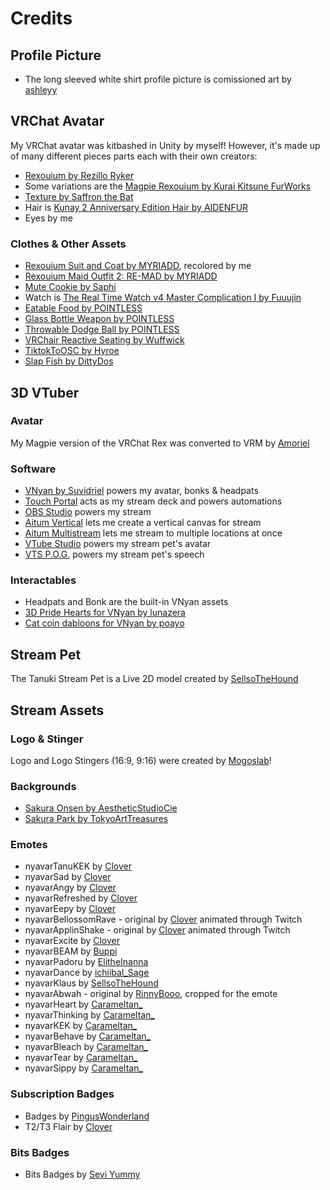 # Credits

## Profile Picture
* The long sleeved white shirt profile picture is comissioned art by [ashleyy](https://vgen.co/eggromi)

## VRChat Avatar

My VRChat avatar was kitbashed in Unity by myself!  However, it's made up of many different pieces parts each with their own creators:

* [Rexouium by Rezillo Ryker](https://rezilloryker.gumroad.com/)
* Some variations are the [Magpie Rexouium by Kurai Kitsune FurWorks](https://www.patreon.com/KuraiKitsune)
* [Texture by Saffron the Bat](https://saffronthebat.gumroad.com/)
* Hair is [Kunay 2 Anniversary Edition Hair by AIDENFUR](https://aidenart.gumroad.com/)
* Eyes by me

### Clothes & Other Assets

* [Rexouium Suit and Coat by MYRIADD](https://myriadd.gumroad.com/), recolored by me
* [Rexouium Maid Outfit 2: RE-MAD by MYRIADD](https://myriadd.gumroad.com/)
* [Mute Cookie by Saphi](https://saphispacegoat.gumroad.com/)
* Watch is [The Real Time Watch v4 Master Complication I by Fuuujin](https://fuuujin.gumroad.com/)
* [Eatable Food by POINTLESS](https://pointlesscreations.gumroad.com/)
* [Glass Bottle Weapon by POINTLESS](https://pointlesscreations.gumroad.com/)
* [Throwable Dodge Ball by POINTLESS](https://pointlesscreations.gumroad.com/)
* [VRChair Reactive Seating by Wuffwick](https://wuffwick.gumroad.com/)
* [TiktokToOSC by Hyroe](https://hyroe.gumroad.com/)
* [Slap Fish by DittyDos](<https://dittydos.gumroad.com/l/pacjuc>)

## 3D VTuber

### Avatar

My Magpie version of the VRChat Rex was converted to VRM by [Amoriel](https://vgen.co/Amoriel)

### Software

* [VNyan by Suvidriel](https://suvidriel.itch.io/vnyan) powers my avatar, bonks & headpats
* [Touch Portal](https://www.touch-portal.com/) acts as my stream deck and powers automations
* [OBS Studio](https://obsproject.com/) powers my stream
* [Aitum Vertical](https://aitum.tv/products/vertical) lets me create a vertical canvas for stream
* [Aitum Multistream](https://aitum.tv/products/multi) lets me stream to multiple locations at once
* [VTube Studio](https://denchisoft.com/) powers my stream pet's avatar
* [VTS P.O.G.](https://eruben.itch.io/vts-pog) powers my stream pet's speech

### Interactables

* Headpats and Bonk are the built-in VNyan assets
* [3D Pride Hearts for VNyan by lunazera](https://ko-fi.com/s/536d3aa124)
* [Cat coin dabloons for VNyan by poayo](https://ko-fi.com/s/a5a100db6e)

## Stream Pet

The Tanuki Stream Pet is a Live 2D model created by [SellsoTheHound](https://twitch.tv/sellsothehound)

## Stream Assets

### Logo & Stinger
Logo and Logo Stingers (16:9, 9:16) were created by [Mogoslab](https://www.fiverr.com/mogoslab/)!  

### Backgrounds

* [Sakura Onsen by AestheticStudioCie](https://www.etsy.com/listing/1777924696/japanese-sakura-onsen-streaming)
* [Sakura Park by TokyoArtTreasures](https://www.etsy.com/listing/1390323864/vtuber-animated-background-sakura-park)

### Emotes

* nyavarTanuKEK by [Clover](https://vgen.co/queenclovervt)
* nyavarSad by [Clover](https://vgen.co/queenclovervt)
* nyavarAngy by [Clover](https://vgen.co/queenclovervt)
* nyavarRefreshed by [Clover](https://vgen.co/queenclovervt)
* nyavarEepy by [Clover](https://vgen.co/queenclovervt)
* nyavarBellossomRave - original by [Clover](https://vgen.co/queenclovervt) animated through Twitch
* nyavarApplinShake - original by [Clover](https://vgen.co/queenclovervt) animated through Twitch
* nyavarExcite by [Clover](https://vgen.co/queenclovervt)
* nyavarBEAM by [Buppi](https://vgen.co/buppi)
* nyavarPadoru by [ElitheInanna](https://vgen.co/elitheinanna)
* nyavarDance by [ichiibal_Sage](https://vgen.co/ichiibal_Sage)
* nyavarKlaus by [SellsoTheHound](https://twitch.tv/sellsothehound)
* nyavarAbwah - original by [RinnyBooo](https://vgen.co/rinnybooo), cropped for the emote
* nyavarHeart by [Carameltan_](https://vgen.co/Itsyogurl_Mel/portfolio/showcase/nyavarr-s-floating-kiss-ych-emote/2cbf3629-2f4a-4015-ba80-1a6ec83ef61d)
* nyavarThinking by [Carameltan_](https://vgen.co/Itsyogurl_Mel/portfolio/showcase/nyavarr-s-8-eachh-funny-emotes-ych-/0346ea57-9150-414d-aa2d-bb4a52dcb41b)
* nyavarKEK by [Carameltan_](https://vgen.co/Itsyogurl_Mel/portfolio/showcase/nyavarr-s-8-eachh-funny-emotes-ych-/0346ea57-9150-414d-aa2d-bb4a52dcb41b)
* nyavarBehave by [Carameltan_](https://vgen.co/Itsyogurl_Mel/portfolio/showcase/nyavarr-s-8-eachh-funny-emotes-ych-/0346ea57-9150-414d-aa2d-bb4a52dcb41b)
* nyavarBleach by [Carameltan_](https://vgen.co/Itsyogurl_Mel/portfolio/showcase/nyavarr-s-8-eachh-funny-emotes-ych-/0346ea57-9150-414d-aa2d-bb4a52dcb41b)
* nyavarTear by [Carameltan_](https://vgen.co/Itsyogurl_Mel/portfolio/showcase/nyavarr-s-8-eachh-funny-emotes-ych-/0346ea57-9150-414d-aa2d-bb4a52dcb41b)
* nyavarSippy by [Carameltan_](https://vgen.co/Itsyogurl_Mel/portfolio/showcase/nyavarr-s-8-eachh-funny-emotes-ych-/0346ea57-9150-414d-aa2d-bb4a52dcb41b)

### Subscription Badges
* Badges by [PingusWonderland](https://www.etsy.com/shop/PingusWonderland)
* T2/T3 Flair by [Clover](https://vgen.co/queenclovervt)

### Bits Badges
* Bits Badges by [Sevi Yummy](https://ko-fi.com/s/b6ef08f75f)
